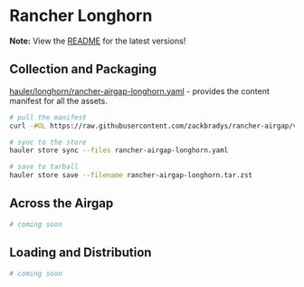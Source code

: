 # Rancher Longhorn

**Note:** View the [README](https://github.com/zackbradys/rancher-airgap/blob/main/README.md) for the latest versions!

## Collection and Packaging

[hauler/longhorn/rancher-airgap-longhorn.yaml](https://github.com/zackbradys/rancher-airgap/blob/v2.0.2/hauler/longhorn/rancher-airgap-longhorn.yaml) - provides the content manifest for all the assets.

```bash
# pull the manifest
curl -#OL https://raw.githubusercontent.com/zackbradys/rancher-airgap/v2.0.2/hauler/longhorn/rancher-airgap-longhorn.yaml

# sync to the store
hauler store sync --files rancher-airgap-longhorn.yaml

# save to tarball
hauler store save --filename rancher-airgap-longhorn.tar.zst
```

## Across the Airgap

```bash
# coming soon
```

## Loading and Distribution

```bash
# coming soon
```